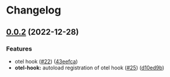 # Changelog

## [0.0.2](https://github.com/open-feature-php/split-provider/compare/v0.0.1...0.0.2) (2022-12-28)


### Features

* otel hook ([#22](https://github.com/open-feature-php/split-provider/issues/22)) ([43eefca](https://github.com/open-feature-php/split-provider/commit/43eefcaa83428896cea8f650d8aa468fff9234fa))
* **otel-hook:** autoload registration of otel hook ([#25](https://github.com/open-feature-php/split-provider/issues/25)) ([d10ed9b](https://github.com/open-feature-php/split-provider/commit/d10ed9b17ee95addf6e9cb8db572e91ea7da8024))
